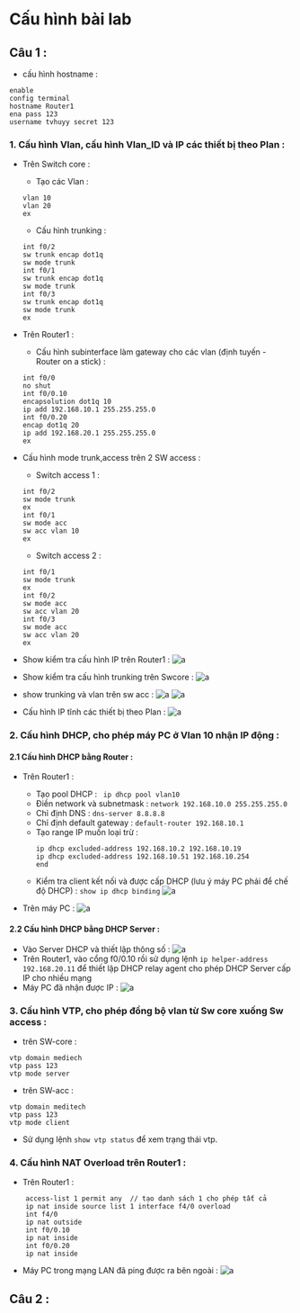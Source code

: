 ﻿# Cấu hình bài lab

## Câu 1 :
- cấu hình hostname :
```
enable
config terminal
hostname Router1
ena pass 123
username tvhuyy secret 123
```
### 1. Cấu hình Vlan, cấu hình Vlan_ID và IP các thiết bị theo Plan :
- Trên Switch core :

	- Tạo các Vlan :
	```
	vlan 10
	vlan 20
	ex
	```
	- Cấu hình trunking :
	```
	int f0/2
	sw trunk encap dot1q
	sw mode trunk
	int f0/1
	sw trunk encap dot1q
	sw mode trunk
	int f0/3
	sw trunk encap dot1q
	sw mode trunk
	ex
	```
- Trên Router1 :
	- Cấu hình subinterface làm gateway cho các vlan (định tuyến - Router on a stick) :
	```
	int f0/0
	no shut
	int f0/0.10
	encapsolution dot1q 10
	ip add 192.168.10.1 255.255.255.0
	int f0/0.20
	encap dot1q 20
	ip add 192.168.20.1 255.255.255.0
	ex
	```
- Cấu hình mode trunk,access trên 2 SW access :

	- Switch access 1 :
	```
	int f0/2
	sw mode trunk
	ex
	int f0/1
	sw mode acc
	sw acc vlan 10
	ex
	```
	- Switch access 2 :
	```
	int f0/1
	sw mode trunk
	ex
	int f0/2
	sw mode acc
	sw acc vlan 20
	int f0/3
	sw mode acc
	sw acc vlan 20
	ex
	```
- Show kiểm tra cấu hình IP trên Router1 :
![a](https://i.imgur.com/RTZ7FQK.png)
- Show kiểm tra cấu hình trunking trên Swcore :
![a](https://i.imgur.com/h2DON2K.png)
- show trunking và vlan trên sw acc :
![a](https://i.imgur.com/Flbynif.png)
![a](https://i.imgur.com/72beV3z.png)
- Cấu hình IP tĩnh các thiết bị theo Plan :
![a](https://i.imgur.com/Sj8v957.png)

### 2. Cấu hình DHCP, cho phép máy PC ở Vlan 10 nhận IP động :
#### 2.1 Cấu hình DHCP bằng Router :
- Trên Router1 :
	
	- Tạo pool DHCP :
	``` ip dhcp pool vlan10```
	- Điền network và subnetmask :
	```network 192.168.10.0 255.255.255.0```
	- Chỉ định DNS :
	```dns-server 8.8.8.8```
	- Chỉ định default gateway :
	```default-router 192.168.10.1```
	- Tạo range IP muốn loại trừ :
		```
		ip dhcp excluded-address 192.168.10.2 192.168.10.19	
		ip dhcp excluded-address 192.168.10.51 192.168.10.254
		end
		```
	- Kiểm tra client kết nối và được cấp DHCP (lưu ý máy PC phải để chế độ DHCP) :
	```show ip dhcp binding```
![a](https://i.imgur.com/LQEIzTv.png)
- Trên máy PC :
![a](https://i.imgur.com/quB45od.png)

#### 2.2 Cấu hình DHCP bằng DHCP Server :
- Vào Server DHCP và thiết lập thông số :
![a](https://i.imgur.com/YoazWRf.png)
- Trên Router1, vào cổng f0/0.10 rồi sử dụng lệnh ```ip helper-address 192.168.20.11``` để thiết lập DHCP relay agent cho phép DHCP Server cấp IP cho nhiều mạng
- Máy PC đã nhận được IP :
![a](https://i.imgur.com/ReCg5mt.png)

### 3. Cấu hình VTP, cho phép đồng bộ vlan từ Sw core xuống Sw access :
- trên SW-core :
 ```
 vtp domain mediech
 vtp pass 123
 vtp mode server
 ```
 - trên SW-acc :
 ```
 vtp domain meditech
 vtp pass 123
 vtp mode client
 ```
 - Sử dụng lệnh `show vtp status` để xem trạng thái vtp.

### 4. Cấu hình NAT Overload trên Router1 :
- Trên Router1 :
```
	access-list 1 permit any  // tạo danh sách 1 cho phép tất cả
	ip nat inside source list 1 interface f4/0 overload
	int f4/0
	ip nat outside
	int f0/0.10
	ip nat inside
	int f0/0.20
	ip nat inside
```
- Máy PC trong mạng LAN đã ping được ra bên ngoài :
![a](https://i.imgur.com/urAUCgz.png)

## Câu 2 :

	
